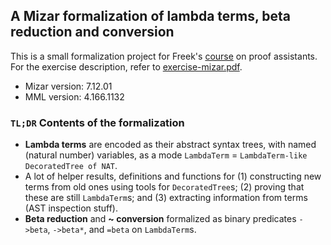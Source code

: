 ## A Mizar formalization of lambda terms, beta reduction and conversion

This is a small formalization project for Freek's [course](cs.ru.nl/~freek/courses/pa-2013/) on proof assistants. For the exercise description, refer to [exercise-mizar.pdf](exercise-mizar.pdf?raw=true).

* Mizar version: 7.12.01
* MML version: 4.166.1132

### `TL;DR` Contents of the formalization

* __Lambda terms__ are encoded as their abstract syntax trees, with named (natural number) variables, as a mode `LambdaTerm` = `LambdaTerm-like DecoratedTree of NAT`.
* A lot of helper results, definitions and functions for (1) constructing new terms from old ones using tools for `DecoratedTree`s; (2) proving that these are still `LambdaTerm`s; and (3) extracting information from terms (AST inspection stuff).
* __Beta reduction__ and __~ conversion__ formalized as binary predicates `->beta`, `->beta*`, and `=beta` on `LambdaTerm`s.
